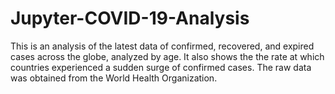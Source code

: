 # Jupyter-COVID-19-Analysis
This is an analysis of the latest data of confirmed, recovered, and expired cases across the globe, analyzed by age. It also shows the the rate at which countries experienced a sudden surge of confirmed cases. The raw data was obtained from the World Health Organization.
